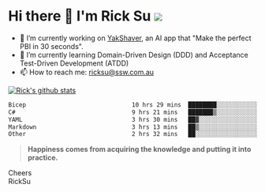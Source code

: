 # Hi there 👋 I'm Rick Su ![](https://komarev.com/ghpvc/?username=ricksu978)
<!--
**ricksu978/ricksu978** is a ✨ _special_ ✨ repository because its `README.md` (this file) appears on your GitHub profile.

Here are some ideas to get you started:
-->
- 🔭 I’m currently working on [YakShaver](https://yakshaver.ai/), an AI app that "Make the perfect PBI in 30 seconds".
- 🌱 I’m currently learning Domain-Driven Design (DDD) and Acceptance Test-Driven Development (ATDD)
- 📫 How to reach me: ricksu@ssw.com.au
<!--
- 👯 I’m looking to collaborate on ...
- 🤔 I’m looking for help with ...
- 💬 Ask me about ...
-->
<!--
- 😄 Pronouns: ...
- ⚡ Fun fact: ...
-->
[![Rick's github stats](https://github-readme-stats.vercel.app/api?username=ricksu978&theme=dark)](https://github.com/ricksu978/ricksu978)

<!--START_SECTION:waka-->

```txt
Bicep                              10 hrs 29 mins  ████████░░░░░░░░░░░░░░░░░   32.23 %
C#                                 9 hrs 21 mins   ███████▒░░░░░░░░░░░░░░░░░   28.72 %
YAML                               3 hrs 30 mins   ██▓░░░░░░░░░░░░░░░░░░░░░░   10.78 %
Markdown                           3 hrs 13 mins   ██▒░░░░░░░░░░░░░░░░░░░░░░   09.90 %
Other                              2 hrs 32 mins   ██░░░░░░░░░░░░░░░░░░░░░░░   07.79 %
```

<!--END_SECTION:waka-->

> **Happiness comes from acquiring the knowledge and putting it into practice.**

Cheers  
RickSu 
